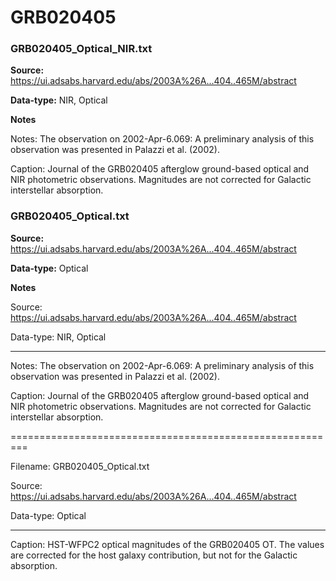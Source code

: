 # GRB020405


### GRB020405_Optical_NIR.txt


**Source:** https://ui.adsabs.harvard.edu/abs/2003A%26A...404..465M/abstract

**Data-type:** NIR, Optical

**Notes**

Notes: The observation on 2002-Apr-6.069: A preliminary analysis of this observation was presented in Palazzi et al. (2002).

Caption: Journal of the GRB020405 afterglow ground-based optical and NIR photometric observations. Magnitudes are not corrected for Galactic interstellar absorption.

### GRB020405_Optical.txt


**Source:** https://ui.adsabs.harvard.edu/abs/2003A%26A...404..465M/abstract

**Data-type:** Optical

**Notes**

Source: https://ui.adsabs.harvard.edu/abs/2003A%26A...404..465M/abstract

Data-type: NIR, Optical

---------------------------------------------------------

Notes: The observation on 2002-Apr-6.069: A preliminary analysis of this observation was presented in Palazzi et al. (2002).

Caption: Journal of the GRB020405 afterglow ground-based optical and NIR photometric observations. Magnitudes are not corrected for Galactic interstellar absorption.

=========================================================

Filename: GRB020405_Optical.txt

Source: https://ui.adsabs.harvard.edu/abs/2003A%26A...404..465M/abstract

Data-type: Optical

---------------------------------------------------------

Caption: HST-WFPC2 optical magnitudes of the GRB020405 OT. The values are corrected for the host galaxy contribution, but not for the Galactic absorption.